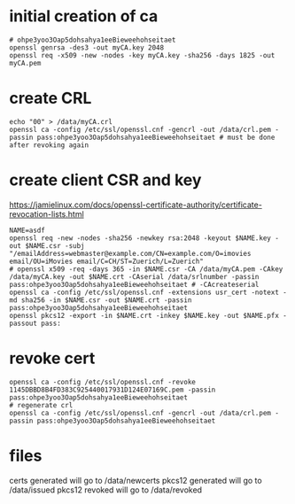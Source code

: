 # initial creation of  ca
```
# ohpe3yoo3Oap5dohsahya1eeBieweehohseitaet
openssl genrsa -des3 -out myCA.key 2048
openssl req -x509 -new -nodes -key myCA.key -sha256 -days 1825 -out myCA.pem
```

# create CRL
```
echo "00" > /data/myCA.crl
openssl ca -config /etc/ssl/openssl.cnf -gencrl -out /data/crl.pem -passin pass:ohpe3yoo3Oap5dohsahya1eeBieweehohseitaet # must be done after revoking again
```

# create client CSR and key
https://jamielinux.com/docs/openssl-certificate-authority/certificate-revocation-lists.html

```
NAME=asdf
openssl req -new -nodes -sha256 -newkey rsa:2048 -keyout $NAME.key -out $NAME.csr -subj "/emailAddress=webmaster@example.com/CN=example.com/O=imovies email/OU=iMovies email/C=CH/ST=Zuerich/L=Zuerich"
# openssl x509 -req -days 365 -in $NAME.csr -CA /data/myCA.pem -CAkey /data/myCA.key -out $NAME.crt -CAserial /data/srlnumber -passin pass:ohpe3yoo3Oap5dohsahya1eeBieweehohseitaet # -CAcreateserial 
openssl ca -config /etc/ssl/openssl.cnf -extensions usr_cert -notext -md sha256 -in $NAME.csr -out $NAME.crt -passin pass:ohpe3yoo3Oap5dohsahya1eeBieweehohseitaet
openssl pkcs12 -export -in $NAME.crt -inkey $NAME.key -out $NAME.pfx -passout pass:
```

# revoke cert
```
openssl ca -config /etc/ssl/openssl.cnf -revoke 1145DBBD8B4FD383C925440017931D124E07169C.pem -passin pass:ohpe3yoo3Oap5dohsahya1eeBieweehohseitaet
# regenerate crl 
openssl ca -config /etc/ssl/openssl.cnf -gencrl -out /data/crl.pem -passin pass:ohpe3yoo3Oap5dohsahya1eeBieweehohseitaet
```

# files
certs generated will go to /data/newcerts
pkcs12 generated will go to /data/issued
pkcs12 revoked will go to /data/revoked

